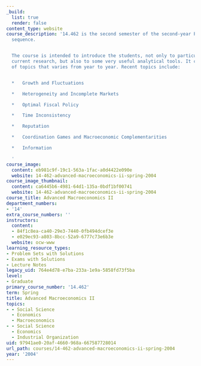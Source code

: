 ```yaml
---
_build:
  list: true
  render: false
content_type: website
course_description: '14.462 is the second semester of the second-year Ph.D. macroeconomics
  sequence.


  The course is intended to introduce the students, not only to particular areas of
  current research, but also to some very useful analytical tools. It covers a selection
  of topics that varies from year to year. Recent topics include:


  *   Growth and Fluctuations

  *   Heterogeneity and Incomplete Markets

  *   Optimal Fiscal Policy

  *   Time Inconsistency

  *   Reputation

  *   Coordination Games and Macroeconomic Complementarities

  *   Information

  '
course_image:
  content: eb981c9f-19c1-563a-1fac-a0d4422e090e
  website: 14-462-advanced-macroeconomics-ii-spring-2004
course_image_thumbnail:
  content: ca6445b6-4981-64d1-135a-0bdf1bf00741
  website: 14-462-advanced-macroeconomics-ii-spring-2004
course_title: Advanced Macroeconomics II
department_numbers:
- '14'
extra_course_numbers: ''
instructors:
  content:
  - 84f1c8ea-ca40-29e3-7440-0fb494dcef3e
  - e029ec93-a803-8bcc-52a9-6777c73e6b3e
  website: ocw-www
learning_resource_types:
- Problem Sets with Solutions
- Exams with Solutions
- Lecture Notes
legacy_uid: 764e4d78-e7ba-233a-1e9a-5858fd73f5ba
level:
- Graduate
primary_course_number: '14.462'
term: Spring
title: Advanced Macroeconomics II
topics:
- - Social Science
  - Economics
  - Macroeconomics
- - Social Science
  - Economics
  - Industrial Organization
uid: 97941ae0-20af-4660-968a-667587728014
url_path: courses/14-462-advanced-macroeconomics-ii-spring-2004
year: '2004'
---
```

